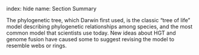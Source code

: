 index: hide
name: Section Summary

The phylogenetic tree, which Darwin first used, is the classic “tree of life” model describing phylogenetic relationships among species, and the most common model that scientists use today. New ideas about HGT and genome fusion have caused some to suggest revising the model to resemble webs or rings.
